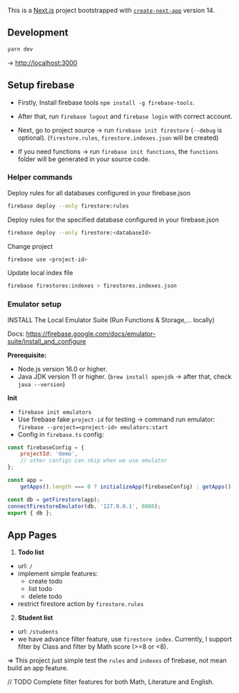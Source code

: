 This is a [Next.js](https://nextjs.org/) project bootstrapped with [`create-next-app`](https://github.com/vercel/next.js/tree/canary/packages/create-next-app) version 14.

## Development

```bash
yarn dev
```

→ [http://localhost:3000](http://localhost:3000)

## Setup firebase

- Firstly, Install firebase tools `npm install -g firebase-tools`.
- After that, run `firebase logout` and `firebase login` with correct account.

- Next, go to project source → run `firebase init firestore` (`--debug` is optional).
  (`firestore.rules`, `firestore.indexes.json` will be created)
- If you need functions → run `firebase init functions`, the `functions` folder will be generated in your source code.

### Helper commands

Deploy rules for all databases configured in your firebase.json

```bash
firebase deploy --only firestore:rules
```

Deploy rules for the specified database configured in your firebase.json

```bash
firebase deploy --only firestore:<databaseId>
```

Change project

```bash
firebase use <project-id>
```

Update local index file

```bash
firebase firestores:indexes > firestores.indexes.json
```

### Emulator setup

INSTALL The Local Emulator Suite (Run Functions & Storage,... locally)

Docs: https://firebase.google.com/docs/emulator-suite/install_and_configure

**Prerequisite:**

- Node.js version 16.0 or higher.
- Java JDK version 11 or higher. (`brew install openjdk` → after that, check `java --version`)

**Init**

- `firebase init emulators`
- Use firebase fake `project-id` for testing → command run emulator: `firebase --project=<project-id> emulators:start`
- Config in `firebase.ts` config:

```js
const firebaseConfig = {
	projectId: 'demo',
	// other configs can skip when we use emulator
};

const app =
	getApps().length === 0 ? initializeApp(firebaseConfig) : getApps()[0];

const db = getFirestore(app);
connectFirestoreEmulator(db, '127.0.0.1', 8080);
export { db };
```

## App Pages

1. **Todo list**

- url: `/`
- implement simple features:
  - create todo
  - list todo
  - delete todo
- restrict firestore action by `firestore.rules`

2. **Student list**

- url: `/students`
- we have advance filter feature, use `firestore index`. Currently, I support filter by Class and filter by Math score (>=8 or <8).

=> This project just simple test the `rules` and `indexes` of firebase, not mean build an app feature.

// TODO
Complete filter features for both Math, Literature and English.
